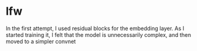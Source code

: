 # lfw
In the first attempt, I used residual blocks for the embedding layer. As I started training it, I felt that the model is unnecessarily complex, and then moved to a simpler convnet
